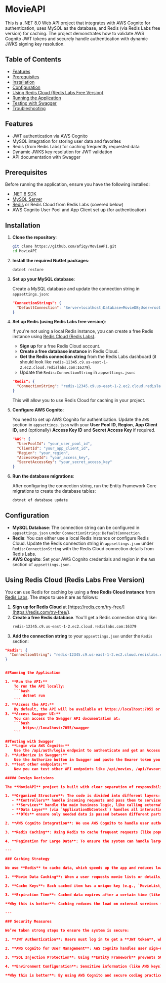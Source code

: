 # MovieAPI

This is a .NET 8.0 Web API project that integrates with AWS Cognito for authentication, uses MySQL as the database, and Redis (via Redis Labs free version) for caching. The project demonstrates how to validate AWS Cognito JWT tokens and securely handle authentication with dynamic JWKS signing key resolution.

## Table of Contents

- [Features](#features)
- [Prerequisites](#prerequisites)
- [Installation](#installation)
- [Configuration](#configuration)
- [Using Redis Cloud (Redis Labs Free Version)](#using-redis-cloud-redis-labs-free-version)
- [Running the Application](#running-the-application)
- [Testing with Swagger](#testing-with-swagger)
- [Troubleshooting](#troubleshooting)

## Features

- JWT authentication via AWS Cognito
- MySQL integration for storing user data and favorites
- Redis (from Redis Labs) for caching frequently requested data
- Dynamic JWKS key resolution for JWT validation
- API documentation with Swagger

## Prerequisites

Before running the application, ensure you have the following installed:

- [.NET 8 SDK](https://dotnet.microsoft.com/download)
- [MySQL Server](https://dev.mysql.com/downloads/mysql/)
- [Redis](https://redis.io/download) or Redis Cloud from Redis Labs (covered below)
- AWS Cognito User Pool and App Client set up (for authentication)

## Installation

1. **Clone the repository**:

    ```bash
    git clone https://github.com/afiqy/MovieAPI.git
    cd MovieAPI
    ```

2. **Install the required NuGet packages**:

    ```bash
    dotnet restore
    ```

3. **Set up your MySQL database**:

    Create a MySQL database and update the connection string in `appsettings.json`:

    ```json
    "ConnectionStrings": {
      "DefaultConnection": "Server=localhost;Database=MovieDB;User=root;Password=yourpassword;"
    }
    ```

4. **Set up Redis (using Redis Labs free version)**:

    If you're not using a local Redis instance, you can create a free Redis instance using [Redis Cloud (Redis Labs)](https://redis.com/try-free/).

    - **Sign up** for a free Redis Cloud account.
    - **Create a free database instance** in Redis Cloud.
    - **Get the Redis connection string** from the Redis Labs dashboard (it should look like `redis-12345.c9.us-east-1-2.ec2.cloud.redislabs.com:16379`).
    - Update the `Redis:ConnectionString` in `appsettings.json`:

    ```json
    "Redis": {
      "ConnectionString": "redis-12345.c9.us-east-1-2.ec2.cloud.redislabs.com:16379,password=your_password_here"
    }
    ```

    This will allow you to use Redis Cloud for caching in your project.

5. **Configure AWS Cognito**:

    You need to set up AWS Cognito for authentication. Update the `AWS` section in `appsettings.json` with your **User Pool ID**, **Region**, **App Client ID**, and (optionally) **Access Key ID** and **Secret Access Key** if required.

    ```json
    "AWS": {
      "UserPoolId": "your_user_pool_id",
      "ClientId": "your_app_client_id",
      "Region": "your_region",
      "AccessKeyId": "your_access_key",
      "SecretAccessKey": "your_secret_access_key"
    }
    ```

6. **Run the database migrations**:

    After configuring the connection string, run the Entity Framework Core migrations to create the database tables:

    ```bash
    dotnet ef database update
    ```

## Configuration

- **MySQL Database**: The connection string can be configured in `appsettings.json` under `ConnectionStrings:DefaultConnection`.
- **Redis**: You can either use a local Redis instance or configure Redis Cloud. Update the Redis connection string in `appsettings.json` under `Redis:ConnectionString` with the Redis Cloud connection details from Redis Labs.
- **AWS Cognito**: Set your AWS Cognito credentials and region in the `AWS` section of `appsettings.json`.

## Using Redis Cloud (Redis Labs Free Version)

You can use Redis for caching by using a **free Redis Cloud instance** from [Redis Labs](https://redis.com/try-free/). The steps to use it are as follows:

1. **Sign up for Redis Cloud** at [https://redis.com/try-free/](https://redis.com/try-free/).
2. **Create a free Redis database**. You'll get a Redis connection string like:
    ```bash
    redis-12345.c9.us-east-1-2.ec2.cloud.redislabs.com:16379
    ```
3. **Add the connection string** to your `appsettings.json` under the `Redis` section:
```json
"Redis": {
  "ConnectionString": "redis-12345.c9.us-east-1-2.ec2.cloud.redislabs.com:16379,password=your_password_here"
}


##Running the Application

1. **Run the API:**
    To run the API locally:
    ```bash
        dotnet run
    ```
2. **Access the API:**
    By default, the API will be available at https://localhost:7055 or http://localhost:5048.
3. **Access Swagger UI:**
    You can access the Swagger API documentation at:
    ```bash
        https://localhost:7055/swagger
    ```

##Testing with Swagger
1. **Login via AWS Cognito:**
    Use the /api/auth/login endpoint to authenticate and get an Access Token.
2. **Authorize in Swagger:**
    Use the Authorize button in Swagger and paste the Bearer token you received after logging in.
3. **Test other endpoints:**
    Now you can test other API endpoints like /api/movies, /api/favourites, etc., using the Access Token for authentication.

##### Design Decisions

The **MovieAPI** project is built with clear separation of responsibilities to make the code easy to manage and extend:

1. **Organized Structure**: The code is divided into different layers:
   - **Controllers** handle incoming requests and pass them to services.
   - **Services** handle the main business logic, like calling external APIs or managing data.
   - **Data Layer** (via `ApplicationDbContext`) handles all interactions with the database.
   - **DTOs** ensure only needed data is passed between different parts of the system.

2. **AWS Cognito Integration**: We use AWS Cognito to handle user authentication and registration, which provides secure and scalable user management without the need to store sensitive password data ourselves.

3. **Redis Caching**: Using Redis to cache frequent requests (like popular movies) improves speed and reduces unnecessary calls to external APIs, making the app faster and more efficient.

4. **Pagination for Large Data**: To ensure the system can handle large datasets, movie lists and favorite movies are displayed in pages (10 at a time), preventing performance issues.

---

### Caching Strategy

We use **Redis** to cache data, which speeds up the app and reduces load:

1. **Movie Data Caching**: When a user requests movie lists or details, we save (cache) the data in Redis for an hour. This way, if someone asks for the same information again, we can quickly return the cached data instead of hitting the external API repeatedly.

2. **Cache Keys**: Each cached item has a unique key (e.g., `MovieList_Page_1`), ensuring that different pages or searches are stored separately, making sure the data is correct for every request.

3. **Expiration Time**: Cached data expires after a certain time (like 1 hour), ensuring that outdated information is not served to users.

**Why this is better**: Caching reduces the load on external services (TMDB) and speeds up responses for users, leading to better performance and reduced costs for API usage.

---

### Security Measures

We’ve taken strong steps to ensure the system is secure:

1. **JWT Authentication**: Users must log in to get a **JWT token**, which they use to access protected areas of the app (e.g., adding favorite movies). This ensures only authorized users can access certain features.

2. **AWS Cognito for User Management**: AWS Cognito handles user sign-up, login, and password management securely, meaning we don't store passwords ourselves. It also confirms email addresses for added security.

3. **SQL Injection Protection**: Using **Entity Framework** prevents SQL injection attacks by using safe queries to interact with the database.

4. **Environment Configuration**: Sensitive information (like AWS keys) is stored in environment files (`appsettings.json`), making the application more secure by not hard-coding these values.

**Why this is better**: By using AWS Cognito and secure coding practices, we ensure user data is safe and we don’t have to manage complex security details like password encryption ourselves. This makes the app more secure and easier to maintain.